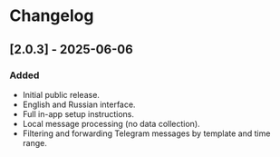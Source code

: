 # Changelog

## [2.0.3] - 2025-06-06

### Added
- Initial public release.
- English and Russian interface.
- Full in-app setup instructions.
- Local message processing (no data collection).
- Filtering and forwarding Telegram messages by template and time range.